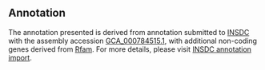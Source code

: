 

Annotation
----------

The annotation presented is derived from annotation submitted to
[INSDC](http://www.insdc.org) with the assembly accession
[GCA\_000784515.1](http://www.ebi.ac.uk/ena/data/view/GCA_000784515.1),
with additional non-coding genes derived from
[Rfam](http://rfam.xfam.org/). For more details, please visit [INSDC
annotation
import](http://ensemblgenomes.org/info/data/insdc_annotation).
